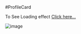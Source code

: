 #ProfileCard

To See Loading effect [Click here...](https://vipul1432.github.io/Profile-Card/)

![image](https://user-images.githubusercontent.com/81670997/169958050-0eaf4683-1462-415e-b7b5-705ff66d5d0c.png)
